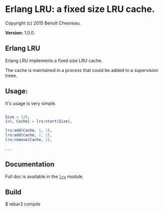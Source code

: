 

# Erlang LRU: a fixed size LRU cache. #

Copyright (c) 2015 Benoît Chesneau.

__Version:__ 1.0.0.

## Erlang LRU

Erlang LRU implements a fixed size LRU cache.

The cache is maintained in a process that could be added to a supervision
treee.

Usage:
------

It's usage is very simple.

```erlang

Size = 128,
{ok, Cache} = lru:start(Size),

lru:add(Cache, 1, 1),
lru:add(Cache, 2, 2),
lru:remove(Cache, 2),

...
```

## Documentation

Full doc is available in the [`lru`](lru.md) module.

## Build

$ rebar3 compile
